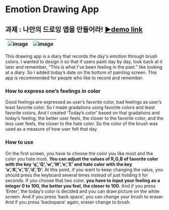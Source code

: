 # Emotion Drawing App
## 과제 : 나만의 드로잉 앱을 만들어라! [▶demo link](https://simeunseo.github.io/2nd-assignment-7/)
![image](https://user-images.githubusercontent.com/55528304/221526909-f5760610-2e42-40a1-bc75-607df814a231.png) |![image](https://user-images.githubusercontent.com/55528304/221527009-0269498f-bc41-4d8a-8802-58805396d44d.png)
--- | --- | 

This drawing app is a diary that records the day's emotion
through brush colors. I wanted to design it so that if users
paint day by day, look back at it later and remember, "This is
what I've been feeling in the past." like looking at a diary. So I
added today’s date on the bottom of painting screen. This app
is recommended for people who like to record and remember.

### How to express one’s feelings in color
Good feelings are expressed as user’s favorite color, bad
feelings as user’s least favorite color. So I made gradations
using favorite colors and least favorite colors, And I created
‘Today’s color’ based on that gradations and today’s feeling,
the better user feels, the closer to the favorite color, and the
less user feels, the closer to the hate color. So the color of the
brush was used as a measure of how user felt that day.

### How to use
On the first screen, you have to choose the color you like most
and the color you hate most. **You can adjust the values of
R,G,B of favorite color with the key ‘q’,‘Q’,‘w’,‘W’,‘e’,‘E’ and
hate color with the key ‘a’,‘A’,‘s’,‘S’,‘d’,‘D’.** At this point, if you
want to keep changing the value, you should press the
keyboard several times instead of just holding it for seconds. If
you choose that two color, **you have to input your feeling as a
integer 0 to 100, the better you feel, the closer to 100.** And if
you press ‘Enter’, the today’s color is decided and you can
draw picture on the white screen. And if you press ‘back
space’, you can change your brush to eraser. And if you press
‘backspace’ again, eraser change to brush.
